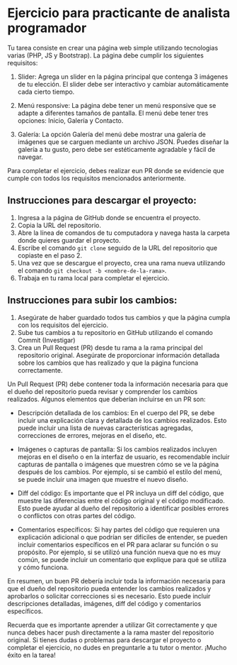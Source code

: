 # Ejercicio para practicante de analista programador

Tu tarea consiste en crear una página web simple utilizando tecnologias varias (PHP, JS y Bootstrap). La página debe cumplir los siguientes requisitos:

1. Slider: Agrega un slider en la página principal que contenga 3 imágenes de tu elección. El slider debe ser interactivo y cambiar automáticamente cada cierto tiempo.

2. Menú responsive: La página debe tener un menú responsive que se adapte a diferentes tamaños de pantalla. El menú debe tener tres opciones: Inicio, Galería y Contacto.

3. Galería: La opción Galería del menú debe mostrar una galería de imágenes que se carguen mediante un archivo JSON. Puedes diseñar la galería a tu gusto, pero debe ser estéticamente agradable y fácil de navegar.

Para completar el ejercicio, debes realizar eun PR donde se evidencie que cumple con todos los requisitos mencionados anteriormente.



## Instrucciones para descargar el proyecto:

1. Ingresa a la página de GitHub donde se encuentra el proyecto.
2. Copia la URL del repositorio.
3. Abre la línea de comandos de tu computadora y navega hasta la carpeta donde quieres guardar el proyecto.
4. Escribe el comando `git clone` seguido de la URL del repositorio que copiaste en el paso 2.
5. Una vez que se descargue el proyecto, crea una rama nueva utilizando el comando `git checkout -b <nombre-de-la-rama>`.
6. Trabaja en tu rama local para completar el ejercicio.

## Instrucciones para subir los cambios:

1. Asegúrate de haber guardado todos tus cambios y que la página cumpla con los requisitos del ejercicio.
3. Sube tus cambios a tu repositorio en GitHub utilizando el comando Commit (Investigar)
4. Crea un Pull Request (PR) desde tu rama a la rama principal del repositorio original. Asegúrate de proporcionar información detallada sobre los cambios que has realizado y que la página funciona correctamente.

Un Pull Request (PR) debe contener toda la información necesaria para que el dueño del repositorio pueda revisar y comprender los cambios realizados. Algunos elementos que deberían incluirse en un PR son:

- Descripción detallada de los cambios: En el cuerpo del PR, se debe incluir una explicación clara y detallada de los cambios realizados. Esto puede incluir una lista de nuevas características agregadas, correcciones de errores, mejoras en el diseño, etc.

- Imágenes o capturas de pantalla: Si los cambios realizados incluyen mejoras en el diseño o en la interfaz de usuario, es recomendable incluir capturas de pantalla o imágenes que muestren cómo se ve la página después de los cambios. Por ejemplo, si se cambió el estilo del menú, se puede incluir una imagen que muestre el nuevo diseño.

- Diff del código: Es importante que el PR incluya un diff del código, que muestre las diferencias entre el código original y el código modificado. Esto puede ayudar al dueño del repositorio a identificar posibles errores o conflictos con otras partes del código.

- Comentarios específicos: Si hay partes del código que requieren una explicación adicional o que podrían ser difíciles de entender, se pueden incluir comentarios específicos en el PR para aclarar su función o su propósito. Por ejemplo, si se utilizó una función nueva que no es muy común, se puede incluir un comentario que explique para qué se utiliza y cómo funciona.

En resumen, un buen PR debería incluir toda la información necesaria para que el dueño del repositorio pueda entender los cambios realizados y aprobarlos o solicitar correcciones si es necesario. Esto puede incluir descripciones detalladas, imágenes, diff del código y comentarios específicos.


Recuerda que es importante aprender a utilizar Git correctamente y que nunca debes hacer push directamente a la rama master del repositorio original. Si tienes dudas o problemas para descargar el proyecto o completar el ejercicio, no dudes en preguntarle a tu tutor o mentor. ¡Mucho éxito en la tarea!
